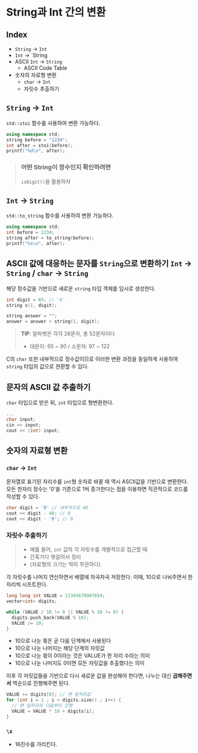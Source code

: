 # String과 Int 간의 변환

## Index
- `String` → `Int`
- `Int` → `String
- ASCII `Int` → `String`
  - ASCII Code Table
- 숫자의 자료형 변환
  - `char` → `Int`
  - 자릿수 추출하기

## `String` → `Int`
`std::stoi` 함수를 사용하여 변환 가능하다.

```cpp
using namespace std;
string before = "1234";
int after = stoi(before);
printf("%d\n", after);
```

> ### 어떤 String이 정수인지 확인하려면
> `isDigit()`을 활용하자

## `Int` → `String`
`std::to_string` 함수를 사용하여 변환 가능하다.

```cpp
using namespace std;
int before = 1234;
string after = to_string(before);
printf("%s\n", after);
```

## ASCII 값에 대응하는 문자를 `String`으로 변환하기 `Int` → `String` / `char` → `String`
해당 정수값을 기반으로 새로운 `string` 타입 객체를 임시로 생성한다.

```cpp
int digit = 65; // 'A'
string s(1, digit);

string answer = "";
answer = answer + string(1, digit);
```

> **TIP**: 알파벳은 각각 26문자, 총 52문자이다
> - 대문자: 65 ~ 90 / 소문자: 97 ~ 122

C의 `char` 또한 내부적으로 정수값이므로 이러한 변환 과정을 동일하게 사용하여 `string` 타입의 값으로 젼환할 수 있다.

## 문자의 ASCII 값 추출하기
`char` 타입으로 받은 뒤, `int` 타입으로 형변환한다.

```cpp
...
char input;
cin >> input;
cout << (int) input;
```

## 숫자의 자료형 변환

### `char` → `Int`
문자열로 표기된 자리수를 `int`형 숫자로 바꿀 때 역시 ASCII값을 기반으로 변환한다. 모든 한자리 정수는 '0'을 기준으로 1씩 증가한다는 점을 이용하면 직관적으로 코드를 작성할 수 있다.

```cpp
char digit = '0' // 내부적으로 48
cout << digit - 48; // 0
cout << digit - '0'; // 0
```

### 자릿수 추출하기

> - 예를 들어, `int` 값의 각 자릿수를 개별적으로 접근할 때
> - 간혹가다 헷갈려서 정리
> - (자료형의 크기는 딱히 무관하다)

각 자릿수를 나머지 연산하면서 배열에 차곡차곡 저장한다. 이때, 10으로 나눠주면서 한 자리씩 시프트한다.

```cpp
long long int VALUE = 12345678987654;
vector<int> digits;

while (VALUE / 10 != 0 || VALUE % 10 != 0) {
  digits.push_back(VALUE % 10);
  VALUE /= 10;
}
```

- 10으로 나눈 몫은 곧 다음 단계에서 사용된다
- 10으로 나눈 나머지는 해당 단계의 자릿값
- 10으로 나눈 몫이 0이라는 것은 VALUE가 한 자리 수라는 의미
- 10으로 나눈 나머지도 0이면 모든 자릿값을 추출했다는 의미

이후 각 자릿값들을 기반으로 다시 새로운 값을 완성해야 한다면, 나누는 대신 **곱해주면서** 역순으로 진행해주면 된다.

```cpp
VALUE += digits[0]; // 맨 앞자리값
for (int i = 1 ; i < digits.size() ; i++) {
  // 맨 앞자리의 다음부터 진행
  VALUE = VALUE * 10 + digits[i];
}
```

### `\x`
- 16진수를 가리킨다.
